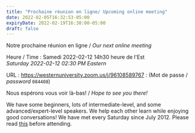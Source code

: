 ```yaml
---
title: "Prochaine réunion en ligne/ Upcoming online meeting"
date: 2022-02-05T16:32:53-05:00
expiryDate: 2022-02-19T16:30:00-05:00
draft: false
---
```


Notre prochaine réunion en ligne / _Our next online meeting_

Heure / Time
: Samedi 2022-02-12 14h30 heure de l'Est  
  _Saturday 2022-02-12 02:30 PM Eastern_

URL
: https://westernuniversity.zoom.us/j/96108589767
:  (Mot de passe / _password_ `084408`)
<!--more-->



Nous espérons vous voir là-bas! / _Hope to see you there!_

We have some beginners, lots of intermediate-level, and some advanced/expert-level speakers. We help each other learn while enjoying good conversations! We have met every Saturday since July 2012. Please read [this](/about/) before attending.
